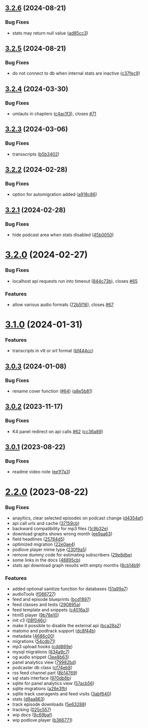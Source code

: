 ## [3.2.6](https://github.com/mauricerenck/kirby-podcaster/compare/v3.2.5...v3.2.6) (2024-08-21)


### Bug Fixes

* stats may return null value ([ad85cc3](https://github.com/mauricerenck/kirby-podcaster/commit/ad85cc366a860eccad9f6d0cb8a0a5f33e88ea53))

## [3.2.5](https://github.com/mauricerenck/kirby-podcaster/compare/v3.2.4...v3.2.5) (2024-08-21)


### Bug Fixes

* do not connect to db when internal stats are inactive ([c37fec9](https://github.com/mauricerenck/kirby-podcaster/commit/c37fec9e3888dffb90eb626006c0821b721c594e))

## [3.2.4](https://github.com/mauricerenck/kirby-podcaster/compare/v3.2.3...v3.2.4) (2024-03-30)


### Bug Fixes

* umlauts in chapters ([c4ac1f3](https://github.com/mauricerenck/kirby-podcaster/commit/c4ac1f3727e19de4de48071a906ae8ec6788ed07)), closes [#71](https://github.com/mauricerenck/kirby-podcaster/issues/71)

## [3.2.3](https://github.com/mauricerenck/kirby-podcaster/compare/v3.2.2...v3.2.3) (2024-03-06)


### Bug Fixes

* transscripts ([b5b3402](https://github.com/mauricerenck/kirby-podcaster/commit/b5b34022db61b765406a767a9cb361e868c57582))

## [3.2.2](https://github.com/mauricerenck/kirby-podcaster/compare/v3.2.1...v3.2.2) (2024-02-28)


### Bug Fixes

* option for automigration added ([a918c86](https://github.com/mauricerenck/kirby-podcaster/commit/a918c867c402c6c59db40f89b26909b6af33782e))

## [3.2.1](https://github.com/mauricerenck/kirby-podcaster/compare/v3.2.0...v3.2.1) (2024-02-28)


### Bug Fixes

* hide podcast area when stats disabled ([45b0050](https://github.com/mauricerenck/kirby-podcaster/commit/45b0050644ec1a5e6510d685ce6f8ee862056c77))

# [3.2.0](https://github.com/mauricerenck/kirby-podcaster/compare/v3.1.0...v3.2.0) (2024-02-27)


### Bug Fixes

* localhost api requests run into timeout ([844c73b](https://github.com/mauricerenck/kirby-podcaster/commit/844c73ba3f429791dd801149632837ee7fce8fb7)), closes [#65](https://github.com/mauricerenck/kirby-podcaster/issues/65)


### Features

* allow various audio formats ([72b5f16](https://github.com/mauricerenck/kirby-podcaster/commit/72b5f1694b57d18435111b07b06a69edefbae010)), closes [#67](https://github.com/mauricerenck/kirby-podcaster/issues/67)

# [3.1.0](https://github.com/mauricerenck/kirby-podcaster/compare/v3.0.3...v3.1.0) (2024-01-31)


### Features

* transcripts in vtt or srt format ([bf444cc](https://github.com/mauricerenck/kirby-podcaster/commit/bf444cca3842af41768901b918d79e49b226e7a6))

## [3.0.3](https://github.com/mauricerenck/kirby-podcaster/compare/v3.0.2...v3.0.3) (2024-01-08)


### Bug Fixes

* rename cover function ([#64](https://github.com/mauricerenck/kirby-podcaster/issues/64)) ([a8e5b81](https://github.com/mauricerenck/kirby-podcaster/commit/a8e5b810aea562f11d453129cc5971c53c6e1190))

## [3.0.2](https://github.com/mauricerenck/kirby-podcaster/compare/v3.0.1...v3.0.2) (2023-11-17)


### Bug Fixes

* K4 panel redirect on api calls [#62](https://github.com/mauricerenck/kirby-podcaster/issues/62) ([cc36a89](https://github.com/mauricerenck/kirby-podcaster/commit/cc36a89f45003fc8661622a5041028196df27d73))

## [3.0.1](https://github.com/mauricerenck/kirby-podcaster/compare/v3.0.0...v3.0.1) (2023-08-22)


### Bug Fixes

* readme video note ([ee1f7a3](https://github.com/mauricerenck/kirby-podcaster/commit/ee1f7a300620ec41c98d28bb5f3f41891223eee2))

# [2.2.0](https://github.com/mauricerenck/kirby-podcaster/compare/v2.1.0...v2.2.0) (2023-08-22)


### Bug Fixes

* anayltics, clear selected episodes on podcast change ([d4354af](https://github.com/mauricerenck/kirby-podcaster/commit/d4354afcf4ce5ac1ea784c5f781075904c5eeeb7))
* api call urls and cache ([37159cb](https://github.com/mauricerenck/kirby-podcaster/commit/37159cb6ccb22c63f5e3c4d08fb777205fb30352))
* backward compatibility for mp3 files ([1c9b32e](https://github.com/mauricerenck/kirby-podcaster/commit/1c9b32e440d0140dabf59a253e480fe208a15543))
* download graphs shows wrong month ([ee9aa63](https://github.com/mauricerenck/kirby-podcaster/commit/ee9aa6326332cfb29fff690c82c5b22e2834c95f))
* field headlines ([25764d5](https://github.com/mauricerenck/kirby-podcaster/commit/25764d50cf8491e33d22701fb1c3c35fcee9023f))
* optimized migration ([22e0ae4](https://github.com/mauricerenck/kirby-podcaster/commit/22e0ae4965f9fded2d5ce2332a7a635272987cd1))
* podlove player mime type ([230f9a5](https://github.com/mauricerenck/kirby-podcaster/commit/230f9a597628b4b624b4b4633c987d8f2596239b))
* remove dummy code for estimating subscribers ([29e8dbe](https://github.com/mauricerenck/kirby-podcaster/commit/29e8dbe0ecde3fffa1566dde5a37b09c76d1a67e))
* some links in the docs ([48895cb](https://github.com/mauricerenck/kirby-podcaster/commit/48895cbea1f1602b173a487355dedeb98227289c))
* stats api download graph results with empty months ([8cb14b9](https://github.com/mauricerenck/kirby-podcaster/commit/8cb14b961a3c18266125c192d2070baf35694dde))


### Features

* added optional sanitize function for databases ([51a99a7](https://github.com/mauricerenck/kirby-podcaster/commit/51a99a726d294caa32618647bc157df922b8b33f))
* audioTools ([f086727](https://github.com/mauricerenck/kirby-podcaster/commit/f0867279eb147c042e21a1feb46987d43877d6ae))
* feed and episode blueprints ([bcd1897](https://github.com/mauricerenck/kirby-podcaster/commit/bcd1897407fb404fda3114d5f16a22a243c0ff77))
* feed classes and tests ([290895a](https://github.com/mauricerenck/kirby-podcaster/commit/290895a2e5968b5d51080afd954f3a0fbe1b9e7d))
* feed template and snippets ([c4016a3](https://github.com/mauricerenck/kirby-podcaster/commit/c4016a37a6a9b5937e1b2cfc7d7b779a1d4d5949))
* html5 player ([9b78e10](https://github.com/mauricerenck/kirby-podcaster/commit/9b78e10da0e126f26c3213c63ab4afabea2c3472))
* init v3 ([08f046c](https://github.com/mauricerenck/kirby-podcaster/commit/08f046c75b71e70dff9b6eb611e7fc756234f24c))
* make it possible to disable the external api ([bca28a2](https://github.com/mauricerenck/kirby-podcaster/commit/bca28a2b25110d44e6c58fd6ffc36883bfb69e03))
* matomo and podtrack support ([dc8f44b](https://github.com/mauricerenck/kirby-podcaster/commit/dc8f44bbbf4498be9eac4b2a335117ba19bc2446))
* metadata ([4686c00](https://github.com/mauricerenck/kirby-podcaster/commit/4686c00af7533f9ccbcf9a1c49c573ad7fa265c4))
* migrations ([54cdb71](https://github.com/mauricerenck/kirby-podcaster/commit/54cdb719c0d3df566ad5ee5c06ff776a439ab70f))
* mp3 upload hooks ([cdd869e](https://github.com/mauricerenck/kirby-podcaster/commit/cdd869efa751e31f686775e502ef36b48888d6fd))
* mysql migrations ([834a9c7](https://github.com/mauricerenck/kirby-podcaster/commit/834a9c76db9b1f85124c25b58a622c6b6f902c77))
* og audio snippet ([3ee8b63](https://github.com/mauricerenck/kirby-podcaster/commit/3ee8b634a3642a69a4cbf6f01dc0f172ed552078))
* panel analytics view ([79982bd](https://github.com/mauricerenck/kirby-podcaster/commit/79982bd17b86e0980874943d20ca26049f63bb84))
* podcaster db class ([cf74eb8](https://github.com/mauricerenck/kirby-podcaster/commit/cf74eb8e834d88e8b82c64022b353b2c1aa1c7c0))
* rss feed channel part ([8b14769](https://github.com/mauricerenck/kirby-podcaster/commit/8b147694c7185637a086dc06a2f123a97c692868))
* sql stats interface ([970db6b](https://github.com/mauricerenck/kirby-podcaster/commit/970db6b6bd74a1c9c976a6634c2711a40d6d8d64))
* sqlite for panel analytics view ([57acb56](https://github.com/mauricerenck/kirby-podcaster/commit/57acb568a825818c4642c02b56fe214209b72414))
* sqlite migrations ([a26e3fb](https://github.com/mauricerenck/kirby-podcaster/commit/a26e3fb85bdc5dc941bf00dc977f4fd54c52a084))
* sqlite track useragents and feed visits ([3abf640](https://github.com/mauricerenck/kirby-podcaster/commit/3abf6401fd557809b8f8b564efc72f03f4ed07e1))
* stats ([d9aa863](https://github.com/mauricerenck/kirby-podcaster/commit/d9aa86356e4e1386ad15dc853a1c75ce3b5008aa))
* track episode downloads ([5e63288](https://github.com/mauricerenck/kirby-podcaster/commit/5e63288b958b55c30a1bb5b76bf606f1f8c72e97))
* tracking ([025c557](https://github.com/mauricerenck/kirby-podcaster/commit/025c5574a0de3d8a2c6b6c2b14f632c3e40ee84b))
* wip docs ([9c69baf](https://github.com/mauricerenck/kirby-podcaster/commit/9c69baf603c6a0fd6e21b370e8043702a7423b49))
* wip podlove player ([b366771](https://github.com/mauricerenck/kirby-podcaster/commit/b36677105ae2f06dd30b7e4777a420805c60ad1a))
